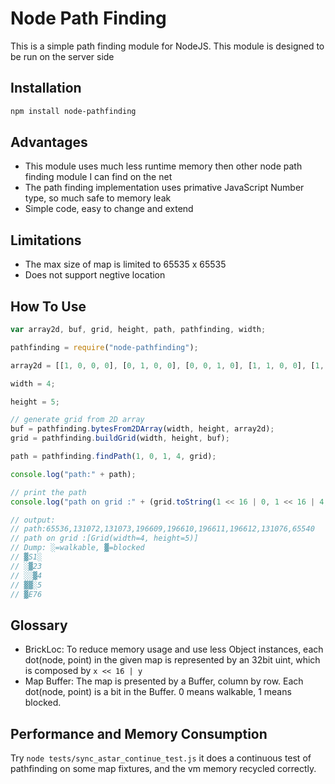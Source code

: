 # Node Path Finding

This is a simple path finding module for NodeJS.
This module is designed to be run on the server side

## Installation

```bash
npm install node-pathfinding
```

## Advantages
- This module uses much less runtime memory then other node path finding module I can find on the net
- The path finding implementation uses primative JavaScript Number type, so much safe to memory leak
- Simple code, easy to change and extend

## Limitations
- The max size of map is limited to 65535 x 65535
- Does not support negtive location

## How To Use

```javascript
var array2d, buf, grid, height, path, pathfinding, width;

pathfinding = require("node-pathfinding");

array2d = [[1, 0, 0, 0], [0, 1, 0, 0], [0, 0, 1, 0], [1, 1, 0, 0], [1, 0, 0, 0]];

width = 4;

height = 5;

// generate grid from 2D array
buf = pathfinding.bytesFrom2DArray(width, height, array2d);
grid = pathfinding.buildGrid(width, height, buf);

path = pathfinding.findPath(1, 0, 1, 4, grid);

console.log("path:" + path);

// print the path
console.log("path on grid :" + (grid.toString(1 << 16 | 0, 1 << 16 | 4, path)));

// output:
// path:65536,131072,131073,196609,196610,196611,196612,131076,65540
// path on grid :[Grid(width=4, height=5)]
// Dump: ░=walkable, ▓=blocked
// ▓S1░
// ░▓23
// ░░▓4
// ▓▓░5
// ▓E76

```

## Glossary
- BrickLoc: To reduce memory usage and use less Object instances, each dot(node, point) in the given map is represented by an 32bit uint, which is composed by ` x << 16 | y `
- Map Buffer: The map is presented by a Buffer, column by row. Each dot(node, point) is a bit in the Buffer. 0 means walkable, 1 means blocked.

## Performance and Memory Consumption

Try ```node tests/sync_astar_continue_test.js```
it does a continuous test of pathfinding on some map fixtures, and the vm memory recycled correctly.



